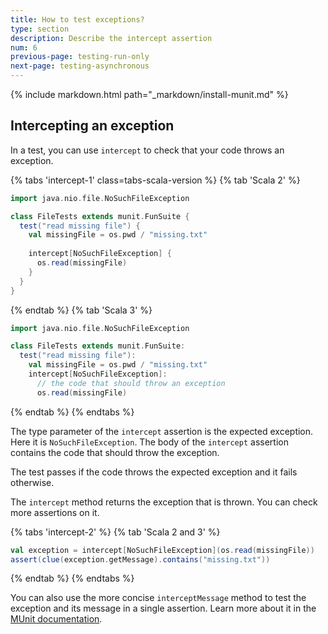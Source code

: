 ```yaml
---
title: How to test exceptions?
type: section
description: Describe the intercept assertion
num: 6
previous-page: testing-run-only
next-page: testing-asynchronous
---
```


{% include markdown.html path="_markdown/install-munit.md" %}

## Intercepting an exception

In a test, you can use `intercept` to check that your code throws an exception.

{% tabs 'intercept-1' class=tabs-scala-version %}
{% tab 'Scala 2' %}
```scala mdoc
import java.nio.file.NoSuchFileException

class FileTests extends munit.FunSuite {
  test("read missing file") {
    val missingFile = os.pwd / "missing.txt"
    
    intercept[NoSuchFileException] { 
      os.read(missingFile)
    }
  }
}
```
{% endtab %}
{% tab 'Scala 3' %}
```scala
import java.nio.file.NoSuchFileException

class FileTests extends munit.FunSuite:
  test("read missing file"):
    val missingFile = os.pwd / "missing.txt"
    intercept[NoSuchFileException]:
      // the code that should throw an exception
      os.read(missingFile)
```
{% endtab %}
{% endtabs %}

The type parameter of the `intercept` assertion is the expected exception.
Here it is `NoSuchFileException`.
The body of the `intercept` assertion contains the code that should throw the exception.

The test passes if the code throws the expected exception and it fails otherwise.

The `intercept` method returns the exception that is thrown.
You can check more assertions on it.

{% tabs 'intercept-2' %}
{% tab 'Scala 2 and 3' %}
```scala
val exception = intercept[NoSuchFileException](os.read(missingFile))
assert(clue(exception.getMessage).contains("missing.txt"))
```
{% endtab %}
{% endtabs %}

You can also use the more concise `interceptMessage` method to test the exception and its message in a single assertion.
Learn more about it in the [MUnit documentation](https://scalameta.org/munit/docs/assertions.html#interceptmessage).
